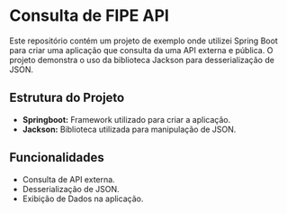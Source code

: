 # Consulta de FIPE API
Este repositório contém um projeto de exemplo onde utilizei Spring Boot para criar uma aplicação que consulta da uma API externa e pública. 
O projeto demonstra o uso da biblioteca Jackson para desserialização de JSON.

## Estrutura do Projeto

- **Springboot:** Framework utilizado para criar a aplicação.
- **Jackson:** Biblioteca utilizada para manipulação de JSON.

## Funcionalidades

- Consulta de API externa.
- Desserialização de JSON.
- Exibição de Dados na aplicação.

